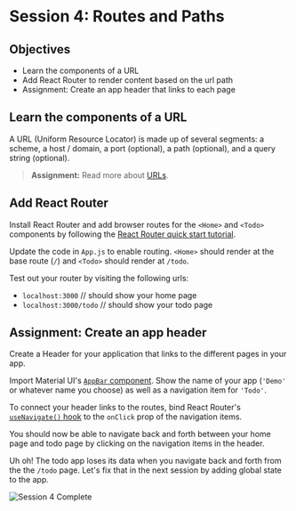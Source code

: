 # Session 4: Routes and Paths

## Objectives

- Learn the components of a URL
- Add React Router to render content based on the url path
- Assignment: Create an app header that links to each page

## Learn the components of a URL

A URL (Uniform Resource Locator) is made up of several segments: a scheme, a host / domain, a port (optional), a path (optional), and a query string (optional).

> **Assignment:** Read more about [URLs](https://www.ibm.com/docs/en/cics-ts/5.3?topic=concepts-components-url).

## Add React Router

Install React Router and add browser routes for the `<Home>` and `<Todo>` components by following the [React Router quick start tutorial](https://reactrouter.com/docs/en/v6/getting-started/overview).

Update the code in `App.js` to enable routing. `<Home>` should render at the base route (`/`) and `<Todo>` should render at `/todo`.

Test out your router by visiting the following urls:

- `localhost:3000` // should show your home page
- `localhost:3000/todo` // should show your todo page

## Assignment: Create an app header

Create a Header for your application that links to the different pages in your app.

Import Material UI's [`AppBar` component](https://mui.com/components/app-bar/). Show the name of your app (`'Demo'` or whatever name you choose) as well as a navigation item for `'Todo'`.

To connect your header links to the routes, bind React Router's [`useNavigate()` hook](https://reactrouter.com/docs/en/v6/api#usenavigate) to the `onClick` prop of the navigation items.

You should now be able to navigate back and forth between your home page and todo page by clicking on the navigation items in the header.

Uh oh! The todo app loses its data when you navigate back and forth from the the `/todo` page. Let's fix that in the next session by adding global state to the app.

![Session 4 Complete](https://github.com/MiriamT/mcon-353/blob/main/images/session4_complete.png?raw=true)
